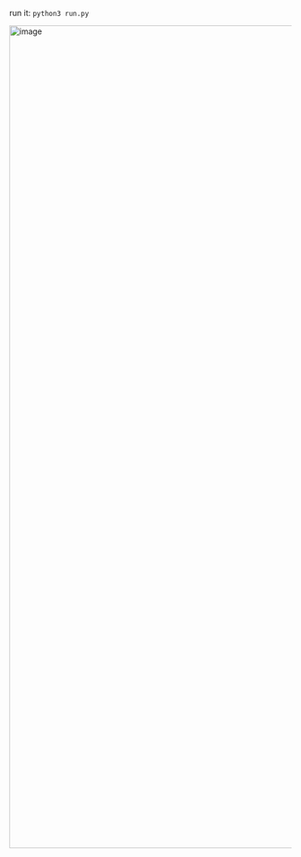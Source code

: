 run it: `python3 run.py`

<img width="1470" alt="image" src="https://user-images.githubusercontent.com/98614666/232768610-fdeada85-3d21-4cf9-915e-a0ec9f3b7a9f.png">
